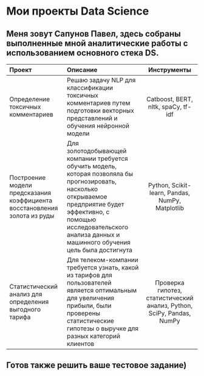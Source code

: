 # Мои проекты Data Science

## Меня зовут Сапунов Павел, здесь собраны выполненные мной аналитические работы с использованием основного стека DS.

| Проект | Описание | Инструменты |
| :-------------------- | :--------------------- |:---------------------------:|
| Определение токсичных комментариев | Решаю задачу NLP для классификации токсичных комментариев путем подготовки векторных представлений и обучения нейронной модели  | Catboost, BERT, nltk, spaCy, tf-idf |
| Построение модели предсказания коэффициента восстановления золота из руды| Для золотодобывающей компании требуется обучить модель, которая позволяла бы прогнозировать, насколько открываемое предприятие будет эффективно, с помощью исследовательского анализа данных и машинного обучения цель была достигнута  | Python, Scikit-learn, Pandas, NumPy, Matplotlib|
| Статистический анализ для определения выгодного тарифа | Для телеком-компании требуется узнать, какой из тарифов для пользователей является оптимальным для увеличения прибыли, были проверены статистические гипотезы о выручке для разных категорий клиентов | Проверка гипотез, статистический анализ, Python, SciPy, Pandas, NumPy |

## Готов также решить ваше тестовое задание)

